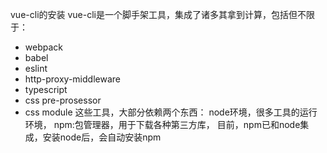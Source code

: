 vue-cli的安装
vue-cli是一个脚手架工具，集成了诸多其拿到计算，包括但不限于：
+   webpack
+   babel
+   eslint
+   http-proxy-middleware
+   typescript
+   css pre-prosessor
+   css module
这些工具，大部分依赖两个东西：
node环境，很多工具的运行环境，
npm:包管理器，用于下载各种第三方库，
目前，npm已和node集成，安装node后，会自动安装npm

